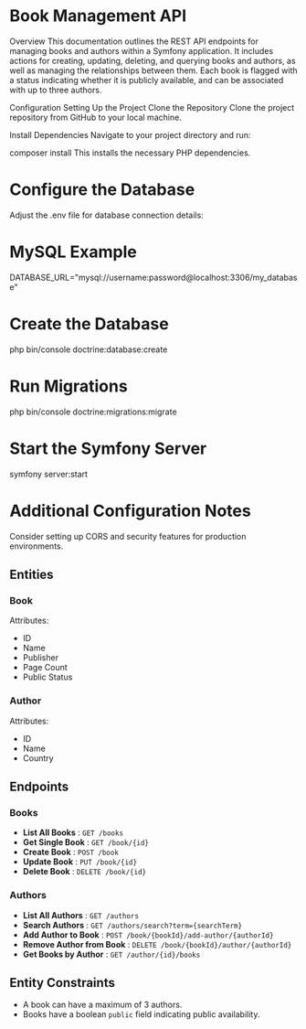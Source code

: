 # Book Management API
Overview
This documentation outlines the REST API endpoints for managing books and authors within a Symfony application. It includes actions for creating, updating, deleting, and querying books and authors, as well as managing the relationships between them. Each book is flagged with a status indicating whether it is publicly available, and can be associated with up to three authors.


Configuration
Setting Up the Project
Clone the Repository
Clone the project repository from GitHub to your local machine.

Install Dependencies
Navigate to your project directory and run:

composer install
This installs the necessary PHP dependencies.


# Configure the Database
Adjust the .env file for database connection details:


# MySQL Example
DATABASE_URL="mysql://username:password@localhost:3306/my_database"



# Create the Database
php bin/console doctrine:database:create

# Run Migrations
php bin/console doctrine:migrations:migrate

# Start the Symfony Server
symfony server:start


#  Additional Configuration Notes
Consider setting up CORS and security features for production environments.

## Entities

### Book

Attributes:

* ID
* Name
* Publisher
* Page Count
* Public Status

### Author

Attributes:

* ID
* Name
* Country

## Endpoints

### Books

* **List All Books** : `GET /books`
* **Get Single Book** : `GET /book/{id}`
* **Create Book** : `POST /book`
* **Update Book** : `PUT /book/{id}`
* **Delete Book** : `DELETE /book/{id}`

### Authors

* **List All Authors** : `GET /authors`
* **Search Authors** : `GET /authors/search?term={searchTerm}`
* **Add Author to Book** : `POST /book/{bookId}/add-author/{authorId}`
* **Remove Author from Book** : `DELETE /book/{bookId}/author/{authorId}`
* **Get Books by Author** : `GET /author/{id}/books`

## Entity Constraints

* A book can have a maximum of 3 authors.
* Books have a boolean `public` field indicating public availability.
